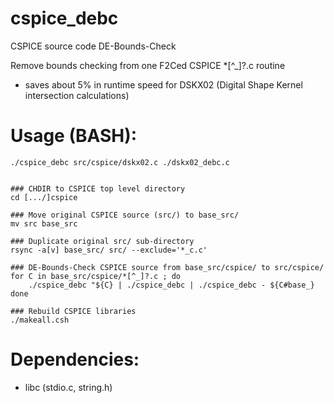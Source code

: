 # cspice\_debc

CSPICE source code DE-Bounds-Check

Remove bounds checking from one F2Ced CSPICE \*[^\_]?.c routine

- saves about 5% in runtime speed for DSKX02 (Digital Shape Kernel intersection calculations)

# Usage (BASH):

    ./cspice_debc src/cspice/dskx02.c ./dskx02_debc.c


    ### CHDIR to CSPICE top level directory
    cd [.../]cspice

    ### Move original CSPICE source (src/) to base_src/
    mv src base_src

    ### Duplicate original src/ sub-directory
    rsync -a[v] base_src/ src/ --exclude='*_c.c'

    ### DE-Bounds-Check CSPICE source from base_src/cspice/ to src/cspice/
    for C in base_src/cspice/*[^_]?.c ; do
        ./cspice_debc "${C} | ./cspice_debc | ./cspice_debc - ${C#base_}
    done

    ### Rebuild CSPICE libraries
    ./makeall.csh


# Dependencies:

- libc (stdio.c, string.h)
